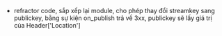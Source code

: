 + refractor code, sắp xếp lại module, cho phép thay đổi streamkey sang publickey, bằng sự kiện on_publish trả về 3xx, publickey sẽ lấy giá trị của Header['Location'] 


